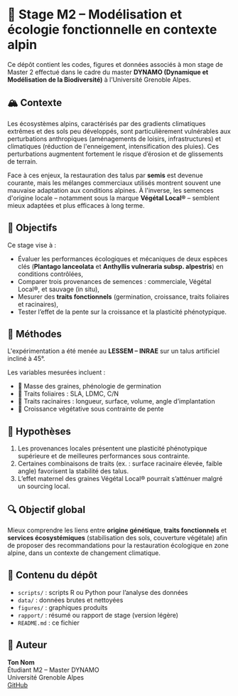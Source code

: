 # 🌱 Stage M2 – Modélisation et écologie fonctionnelle en contexte alpin

Ce dépôt contient les codes, figures et données associés à mon stage de Master 2 effectué dans le cadre du master **DYNAMO (Dynamique et Modélisation de la Biodiversité)** à l’Université Grenoble Alpes.

## 🏔️ Contexte

Les écosystèmes alpins, caractérisés par des gradients climatiques extrêmes et des sols peu développés, sont particulièrement vulnérables aux perturbations anthropiques (aménagements de loisirs, infrastructures) et climatiques (réduction de l'enneigement, intensification des pluies). Ces perturbations augmentent fortement le risque d’érosion et de glissements de terrain.

Face à ces enjeux, la restauration des talus par **semis** est devenue courante, mais les mélanges commerciaux utilisés montrent souvent une mauvaise adaptation aux conditions alpines. À l'inverse, les semences d'origine locale – notamment sous la marque **Végétal Local®** – semblent mieux adaptées et plus efficaces à long terme.

## 🎯 Objectifs

Ce stage vise à :

- Évaluer les performances écologiques et mécaniques de deux espèces clés (**Plantago lanceolata** et **Anthyllis vulneraria subsp. alpestris**) en conditions contrôlées,
- Comparer trois provenances de semences : commerciale, Végétal Local®, et sauvage (in situ),
- Mesurer des **traits fonctionnels** (germination, croissance, traits foliaires et racinaires),
- Tester l’effet de la pente sur la croissance et la plasticité phénotypique.

## 🧪 Méthodes

L'expérimentation a été menée au **LESSEM – INRAE** sur un talus artificiel incliné à 45°.

Les variables mesurées incluent :

- 🌱 Masse des graines, phénologie de germination  
- 🌿 Traits foliaires : SLA, LDMC, C/N  
- 🌾 Traits racinaires : longueur, surface, volume, angle d’implantation  
- 📏 Croissance végétative sous contrainte de pente

## 🧬 Hypothèses

1. Les provenances locales présentent une plasticité phénotypique supérieure et de meilleures performances sous contrainte.
2. Certaines combinaisons de traits (ex. : surface racinaire élevée, faible angle) favorisent la stabilité des talus.
3. L’effet maternel des graines Végétal Local® pourrait s’atténuer malgré un sourcing local.

## 🔍 Objectif global

Mieux comprendre les liens entre **origine génétique**, **traits fonctionnels** et **services écosystémiques** (stabilisation des sols, couverture végétale) afin de proposer des recommandations pour la restauration écologique en zone alpine, dans un contexte de changement climatique.

## 📁 Contenu du dépôt

- `scripts/` : scripts R ou Python pour l’analyse des données
- `data/` : données brutes et nettoyées
- `figures/` : graphiques produits
- `rapport/` : résumé ou rapport de stage (version légère)
- `README.md` : ce fichier

## 👤 Auteur

**Ton Nom**  
Étudiant M2 – Master DYNAMO  
Université Grenoble Alpes  
[GitHub](https://github.com/tonNomUtilisateur)
